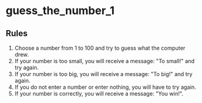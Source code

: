 # guess_the_number_1

## Rules
1. Choose a number from 1 to 100 and try to guess what the computer drew.
2. If your number is too small, you will receive a message: "To small!" and try again.
3. If your number is too big, you will receive a message: "To big!" and try again.
4. If you do not enter a number or enter nothing, you will have to try again. 
5. If your number is correctly, you will receive a message: "You win!".